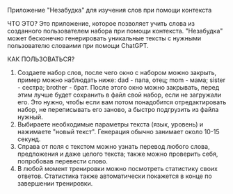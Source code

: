 Приложение "Незабудка" для изучения слов при помощи контекста

ЧТО ЭТО?
Это приложение, которое позволяет учить слова из созданного пользователем набора при помощи контекста.
"Незабудка" может бесконечно генерировать уникальные тексты с нужными пользователю словаими при помощи ChatGPT.

КАК ПОЛЬЗОВАТЬСЯ?
1. Создаете набор слов, после чего окно с набором можно закрыть, пример можно наблюдать ниже:
  dad - папа, отец;
  mom - мама;
  sister - сестра;
  brother - брат.
После этого окно можно закрывать, перед этим лучше будет сохранить в файл свой набор, если не загружали его.
Это нужно, чтобы если вам потом понадобится отредактировать набор, не переписывать его заново, а быстро подгрузить из файла нужный.
3. Выбираете необходимые параметры текста (язык, уровень) и нажимаете "новый текст". Генерация обычно занимает около 10-15 секунд.
4. Справа от поля с текстом можно узнать перевод любого слова, предложения и даже целого текста; также можно проверить себя, попробовав перевести слово.
5. В любой момент тренировки можно посмотреть статистику своих ответов. Статистика также автоматически покажется в конце по завершении тренировки.
